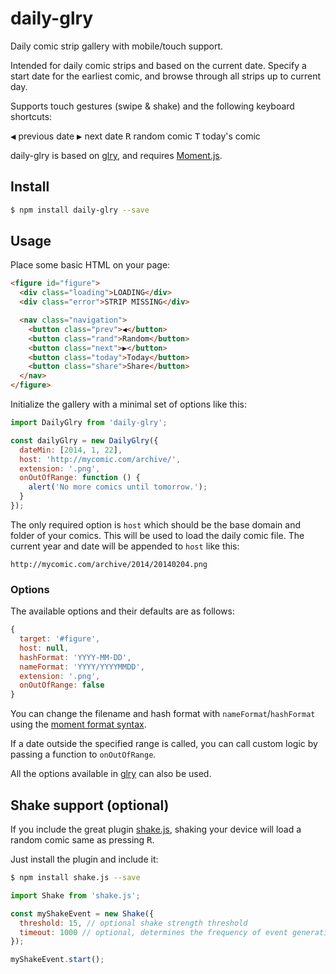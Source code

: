# daily-glry

Daily comic strip gallery with mobile/touch support.

Intended for daily comic strips and based on the current date. Specify a start date for the earliest comic, and browse through all strips up to current day.

Supports touch gestures (swipe & shake) and the following keyboard shortcuts:

<kbd>◀</kbd> previous date
<kbd>▶</kbd> next date
<kbd>R</kbd> random comic
<kbd>T</kbd> today's comic

daily-glry is based on [glry](https://github.com/omichelsen/glry.git), and requires [Moment.js](http://momentjs.com/).

## Install

```bash
$ npm install daily-glry --save
```

## Usage

Place some basic HTML on your page:

```html
<figure id="figure">
  <div class="loading">LOADING</div>
  <div class="error">STRIP MISSING</div>

  <nav class="navigation">
    <button class="prev">◀</button>
    <button class="rand">Random</button>
    <button class="next">▶</button>
    <button class="today">Today</button>
    <button class="share">Share</button>
  </nav>
</figure>
```

Initialize the gallery with a minimal set of options like this:

```js
import DailyGlry from 'daily-glry';

const dailyGlry = new DailyGlry({
  dateMin: [2014, 1, 22],
  host: 'http://mycomic.com/archive/',
  extension: '.png',
  onOutOfRange: function () {
    alert('No more comics until tomorrow.');
  }
});
```

The only required option is `host` which should be the base domain and folder of your comics. This will be used to load the daily comic file. The current year and date will be appended to `host` like this:

    http://mycomic.com/archive/2014/20140204.png

### Options

The available options and their defaults are as follows:

```js
{
  target: '#figure',
  host: null,
  hashFormat: 'YYYY-MM-DD',
  nameFormat: 'YYYY/YYYYMMDD',
  extension: '.png',
  onOutOfRange: false
}
```

You can change the filename and hash format with `nameFormat`/`hashFormat` using the [moment format syntax](http://momentjs.com/docs/#/displaying/format/).

If a date outside the specified range is called, you can call custom logic by passing a function to `onOutOfRange`.

All the options available in [glry](https://github.com/omichelsen/glry) can also be used.

## Shake support (optional)

If you include the great plugin [shake.js](https://github.com/alexgibson/shake.js), shaking your device will load a random comic same as pressing <kbd>R</kbd>.

Just install the plugin and include it:

```bash
$ npm install shake.js --save
```

```js
import Shake from 'shake.js';

const myShakeEvent = new Shake({
  threshold: 15, // optional shake strength threshold
  timeout: 1000 // optional, determines the frequency of event generation
});

myShakeEvent.start();
```
